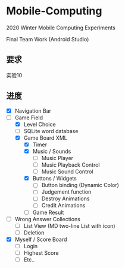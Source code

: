 # Mobile-Computing

2020 Winter Mobile Computing Experiments

Final Team Work (Android Studio)

## 要求

实验10

## 进度

- [x] Navigation Bar
- [ ] Game Field
  - [x] Level Choice
  - [ ] SQLite word database
  - [x] Game Board XML
    - [x] Timer
    - [x] Music / Sounds
      - [ ] Music Player
      - [ ] Music Playback Control
      - [ ] Music Sound Control
    - [x] Buttons / Widgets
      - [ ] Button binding (Dynamic Color)
      - [ ] Judgement function
      - [ ] Destroy Animations
      - [ ] Credit Animations
    - [ ] Game Result
- [ ] Wrong Answer Collections
  - [ ] List View (MD two-line List with icon)
  - [ ] Deletion
- [x] Myself / Score Board
  - [ ] Login
  - [ ] Highest Score
  - [ ] Etc..